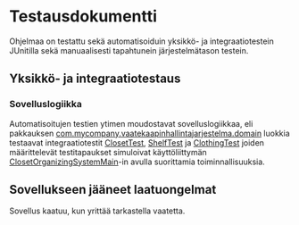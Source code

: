 # Testausdokumentti

Ohjelmaa on testattu sekä automatisoiduin yksikkö- ja integraatiotestein JUnitilla sekä manuaalisesti tapahtunein järjestelmätason testein.

## Yksikkö- ja integraatiotestaus

### Sovelluslogiikka


Automatisoitujen testien ytimen moudostavat sovelluslogiikkaa, eli pakkauksen [com.mycompany.vaatekaapinhallintajarjestelma.domain](https://github.com/NiinaM/otm-harjoitustyo/tree/master/Vaatekaapinhallintajarjestelma/src/main/java/com/mycompany/vaatekaapinhallintajarjestelma/domain) luokkia testaavat integraatiotestit [ClosetTest](https://github.com/NiinaM/otm-harjoitustyo/blob/master/Vaatekaapinhallintajarjestelma/src/test/java/ClosetTest.java), [ShelfTest](https://github.com/NiinaM/otm-harjoitustyo/blob/master/Vaatekaapinhallintajarjestelma/src/test/java/ShelfTest.java) ja [ClothingTest](https://github.com/NiinaM/otm-harjoitustyo/blob/master/Vaatekaapinhallintajarjestelma/src/test/java/ClothingTest.java) joiden määrittelevät testitapaukset simuloivat käyttöliittymän [ClosetOrganizingSystemMain](https://github.com/NiinaM/otm-harjoitustyo/blob/master/Vaatekaapinhallintajarjestelma/src/main/java/com/mycompany/vaatekaapinhallintajarjestelma/ui/ClosetOrganizingSystemMain.java)-in avulla suorittamia toiminnallisuuksia.

## Sovellukseen jääneet laatuongelmat
Sovellus kaatuu, kun yrittää tarkastella vaatetta.
